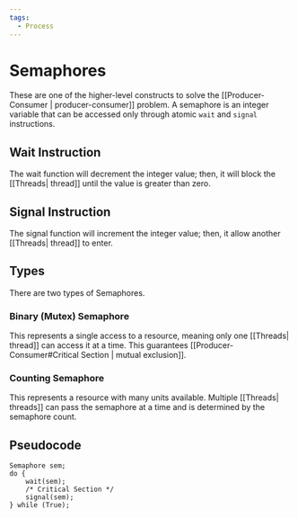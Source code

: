 ```yaml
---
tags:
  - Process
---
```

# Semaphores
These are one of the higher-level constructs to solve the [[Producer-Consumer | producer-consumer]] problem. A semaphore is an integer variable that can be accessed only through atomic `wait` and `signal` instructions.
## Wait Instruction
The wait function will decrement the integer value; then, it will block the [[Threads| thread]] until the value is greater than zero.
## Signal Instruction
The signal function will increment the integer value; then, it allow another [[Threads| thread]] to enter.
## Types
There are two types of Semaphores.
### Binary (Mutex) Semaphore
This represents a single access to a resource, meaning only one [[Threads| thread]] can access it at a time. This guarantees [[Producer-Consumer#Critical Section | mutual exclusion]].
### Counting Semaphore
This represents a resource with many units available. Multiple [[Threads| threads]] can pass the semaphore at a time and is determined by the semaphore count.
## Pseudocode
```
Semaphore sem;
do {
    wait(sem);
    /* Critical Section */
    signal(sem);
} while (True);
```